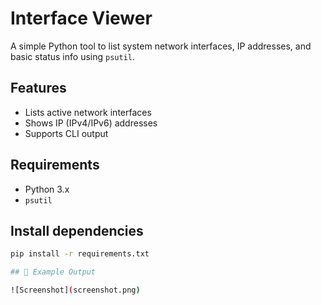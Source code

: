 # Interface Viewer

A simple Python tool to list system network interfaces, IP addresses, and basic status info using `psutil`.

## Features
- Lists active network interfaces
- Shows IP (IPv4/IPv6) addresses
- Supports CLI output

## Requirements
- Python 3.x
- `psutil`

## Install dependencies
```bash
pip install -r requirements.txt

## 📸 Example Output

![Screenshot](screenshot.png)
